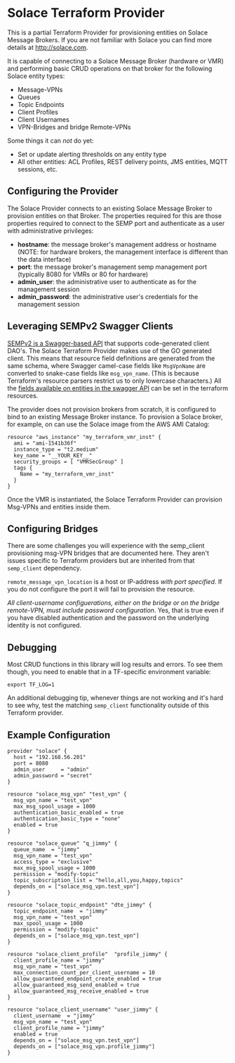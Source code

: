 # Solace Terraform Provider

This is a partial Terraform Provider for provisioning entities on 
Solace Message Brokers. If you are not familiar with Solace you can find 
more details at http://solace.com.

It is capable of connecting to a Solace Message Broker (hardware or VMR) 
and performing basic CRUD operations on that broker for the following 
Solace entity types:

- Message-VPNs
- Queues
- Topic Endpoints
- Client Profiles
- Client Usernames
- VPN-Bridges and bridge Remote-VPNs

Some things it can _not_ do yet:
- Set or update alerting thresholds on any entity type
- All other entities: ACL Profiles, REST delivery points, JMS entities, MQTT sessions, etc.

## Configuring the Provider

The Solace Provider connects to an existing Solace Message Broker to provision 
entities on that Broker. The properties required for this are those  
properties required to connect to the SEMP port and authenticate as a 
user with administrative privileges:

- __hostname__: the message broker's management address or hostname (NOTE: for hardware brokers, the management interface is different than the data interface)
- __port__: the message broker's management semp management port (typically 8080 for VMRs or 80 for hardware)
- __admin_user__: the administrative user to authenticate as for the management session
- __admin_password__: the administrative user's credentials for the management session

## Leveraging SEMPv2 Swagger Clients

[SEMPv2 is a Swagger-based API](https://github.com/koverton/semp_client) that supports code-generated client 
DAO's. The Solace Terraform Provider makes use of the GO generated 
client. This means that resource field definitions are generated from the same schema, 
where Swagger camel-case fields like `MsgVpnName` are converted to snake-case 
fields like `msg_vpn_name`. (This is because Terraform's resource parsers restrict us to only 
lowercase characters.) All the [fields available on entities in the swagger API](https://docs.solace.com/API-Developer-Online-Ref-Documentation/swagger-ui/index.html#/bridge) 
can be set in the terraform resources.

The provider does not provision brokers from scratch, it is configured to bind to an existing Message Broker instance.
To provision a Solace broker, for example, on can use the Solace image from the AWS 
AMI Catalog:

```
resource "aws_instance" "my_terraform_vmr_inst" {
  ami = "ami-1541b36f"
  instance_type = "t2.medium"
  key_name = "__YOUR_KEY__"
  security_groups = [ "VMRSecGroup" ]
  tags {
    Name = "my_terraform_vmr_inst"
  }
}
```

Once the VMR is instantiated, the Solace Terraform Provider can provision Msg-VPNs and 
entities inside them.

## Configuring Bridges

There are some challenges you will experience with the semp_client provisioning msg-VPN bridges that 
are documented here. They aren't issues specific to Terraform providers but are inherited from that 
`semp_client` dependency.

`remote_message_vpn_location` is a host or IP-address _with port specified_. If you do not configure the port 
it will fail to provision the resource.

_All client-username configuerations, either on the bridge or on the bridge remote-VPN, must include password 
configuration_. Yes, that is true even if you have disabled authentication and the password on the underlying 
identity is not configured.

## Debugging

Most CRUD functions in this library will log results and errors. To see them though, you need to enable that 
in a TF-specific environment variable:

    export TF_LOG=1
    
An additional debugging tip, whenever things are not working and it's hard to see why, test the matching 
`semp_client` functionality outside of this Terraform provider.

## Example Configuration

```
provider "solace" {
  host = "192.168.56.201"
  port = 8080
  admin_user     = "admin"
  admin_password = "secret"
}

resource "solace_msg_vpn" "test_vpn" {
  msg_vpn_name = "test_vpn"
  max_msg_spool_usage = 1000
  authentication_basic_enabled = true
  authentication_basic_type = "none"
  enabled = true
}

resource "solace_queue" "q_jimmy" {
  queue_name  = "jimmy"
  msg_vpn_name = "test_vpn"
  access_type = "exclusive"
  max_msg_spool_usage = 1000
  permission = "modify-topic"
  topic_subscription_list = "hello,all,you,happy,topics"
  depends_on = ["solace_msg_vpn.test_vpn"]
}

resource "solace_topic_endpoint" "dte_jimmy" {
  topic_endpoint_name  = "jimmy"
  msg_vpn_name = "test_vpn"
  max_spool_usage = 1000
  permission = "modify-topic"
  depends_on = ["solace_msg_vpn.test_vpn"]
}

resource "solace_client_profile"  "profile_jimmy" {
  client_profile_name = "jimmy"
  msg_vpn_name = "test_vpn"
  max_connection_count_per_client_username = 10
  allow_guaranteed_endpoint_create_enabled = true
  allow_guaranteed_msg_send_enabled = true
  allow_guaranteed_msg_receive_enabled = true
}

resource "solace_client_username" "user_jimmy" {
  client_username  = "jimmy"
  msg_vpn_name = "test_vpn"
  client_profile_name = "jimmy"
  enabled = true
  depends_on = ["solace_msg_vpn.test_vpn"]
  depends_on = ["solace_msg_vpn.profile_jimmy"]
}


```

